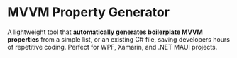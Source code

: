 # MVVM Property Generator

A lightweight tool that **automatically generates boilerplate MVVM properties** from a simple list, or an existing C# file, saving developers hours of repetitive coding. Perfect for WPF, Xamarin, and .NET MAUI projects.

